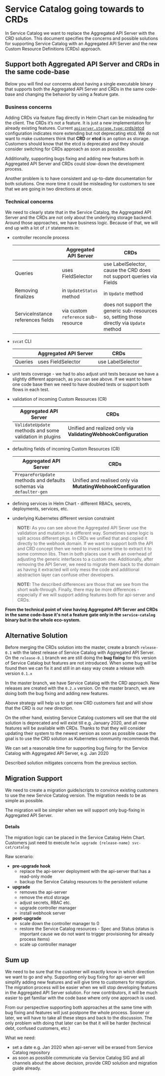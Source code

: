 # Service Catalog going towards to CRDs

 In Service Catalog we want to replace the Aggregated API Server with the CRD solution. This document specifies the concerns and possible solutions for supporting Service Catalog with an Aggregated API Server and the new Custom Resource Definitions (CRDs) approach.

## Support both Aggregated API Server and CRDs in the same code-base

Below you will find our concerns about having a single executable binary that supports both the Aggregated API Server and CRDs in the same code-base and changing the behavior by using a feature gate. 

### Business concerns

Adding CRDs via feature flag directly in Helm Chart can be misleading for the client. 
The CRDs it’s not a feature. It is just a new implementation for already existing features. Current [`apiserver.storage.type`: crds/etcd](https://github.com/kubernetes-incubator/service-catalog/blob/master/charts/catalog/values.yaml#L61-L62) configuration indicates more extending but not deprecating etcd. We do not want to make customers think that **CRD** or **etcd** is an option as storage. Customers should know that the etcd is deprecated and they should consider switching for CRDs approach as soon as possible.  

Additionally, supporting bugs fixing and adding new features both in Aggregated API Server and CRDs could slow-down the development process.    

Another problem is to have consistent and up-to-date documentation for both solutions. One more time it could be misleading for customers to see that we are going in two directions at once.

### Technical concerns

We need to clearly state that in the Service Catalog, the Aggregated API Server and the CRDs are not only about the underlying storage backend. Around those approaches, we have business logic. Because of that, we will end up with a lot of `if` statements in:
- controller reconcile process 

  |                                   | Aggregated API Server               | CRDs                                                                                      |
  |-----------------------------------|-------------------------------------|-------------------------------------------------------------------------------------------|
  | Queries                           | uses FieldSelector                  | use LabelSelector, cause the CRD does not support queries via Fields                      |
  | Removing finalizes                | in `UpdateStatus` method            | in `Update` method                                                                        |
  | ServiceInstance references fields | via custom `reference` sub-resource | does not support the generic sub-resources so, setting those directly via `Update` method |

- `svcat` CLI 

  |         | Aggregated API Server | CRDs              |
  |---------|--------------------|-------------------|
  | Queries | uses FieldSelector | use LabelSelector |
  
- unit tests coverage - we had to also adjust unit tests because we have a slightly different approach, as you can see above. If we want to have one code base then we need to have doubled tests or support both flows in each test.
- validation of incoming Custom Resources (CR)

  | Aggregated API Server                                 | CRDs              |
  |-------------------------------------------------------|-------------------|
  | `ValidateUpdate` methods and some validation in plugins | Unified and realized only via **ValidatingWebhookConfiguration** |

- defaulting fields of incoming Custom Resources (CR) 

  | Aggregated API Server                                               | CRDs                                                           |
  |---------------------------------------------------------------------|----------------------------------------------------------------|
  | `PrepareForUpdate` methods and defaults schemas via `defaulter-gen` | Unified and realised only via **MutatingWebhookConfiguration** |

- defining services in Helm Chart - different RBACs, secrets, deployments, services, etc.

- underlying Kubernetes different version constraint

> **NOTE:** As you can see above the Aggregated API Sever use the validation and mutation in a different way. Sometimes same logic is split across different pkgs. In CRDs we unified that and copied it directly to the webhook domain. If we want to support both the API and CRD concept then we need to invest some time to extract it to some common libs. Then in both places use it with an overhead of adjusting the generic interfaces to a custom one. Additionally, after removing the API Server, we need to migrate them back to the domain as having it extracted will only mess the code and additional abstraction layer can confuse other developers.  
 
> **NOTE:** The described differences are those that we see from the short walk-through. Finally, there may be more differences - especially if we will support adding features both for api-server and CRDs.
 
**From the technical point of view having Aggregated API Server and CRDs in the same code-base it's not a feature gate only in the `service-catalog` binary but in the whole eco-system.** 

## Alternative Solution

Before merging the CRDs solution into the master, create a branch `release-0.1` with the latest release of Service Catalog with Aggregated API Server. 
On the `release-0.1` branch we are still doing the **bug fixing** for this version of Service Catalog but features are not introduced. When some bug will be found then we can fix it and still in an easy way create a release with version `0.1.x` 

In the master branch, we have Service Catalog with the CRD approach. New releases are created with the `0.2.x` version. On the master branch, we are doing both the bug fixing and adding new features.

Above strategy will help us to get new CRD customers fast and will show that the CRD is our new direction.
 
On the other hand, existing Service Catalog customers will see that the old solution is deprecated and will exist till e.g. January 2020,  and all new features will be available with CRDs. Thanks to that they will consider updating their system to the newest version as soon as possible cause the goal is to use the CRD solution as Kubernetes community recommends that.

We can set a reasonable time for supporting bug fixing for the Service Catalog with Aggregated API Server, e.g. Jan 2020

Described solution mitigates concerns from the previous section.
     
## Migration Support

We need to create a migration guide/scripts to convince existing customers to use the new Service Catalog version. The migration needs to be as simple as possible.

The migration will be simpler when we will support only bug-fixing in Aggregated API Server.   

#### Details

The migration logic can be placed in the Service Catalog Helm Chart. 
Customers just need to execute `helm upgrade {release-name} svc-cat/catalog`

Raw scenario:
- **pre-upgrade hook**
  - replace the api-server deployment with the api-server that has a read-only mode
  - backup the Service Catalog resources to the persistent volume
- **upgrade**
  - removes the api-server
  - remove the etcd storage
  - adjust secrets, RBAC etc.
  - upgrade controller manager
  - install webhook server
- **post-upgrade**
  - scale down the controller manager to 0  
  - restore the Service Catalog resources - Spec and Status (status is important cause we do not want to trigger provisioning for already process items)
  - scale up controller manager


## Sum up

We need to be sure that the customer will exactly know in which direction we want to go and why. Supporting only bug fixing for api-server will simplify adding new features and will give time to customers for migration. The migration process will be easier when we will stop developing features in the Aggregated API Server solution. For new contributors, it will be much easier to get familiar with the code base where only one approach is used. 

From our perspective supporting both approaches at the same time with bug fixing and features will just postpone the whole process. Sooner or later, we will have to take all these steps and back to the discussion. The only problem with doing that later can be that it will be harder (technical debt, confused customers, etc.)

What we need:
- set a date e.g. Jan 2020 when api-server will be erased from Service Catalog repository 
- as soon as possible communicate via Service Catalog SIG and all channels about the above decision, provide CRD solution and migration guide already.
